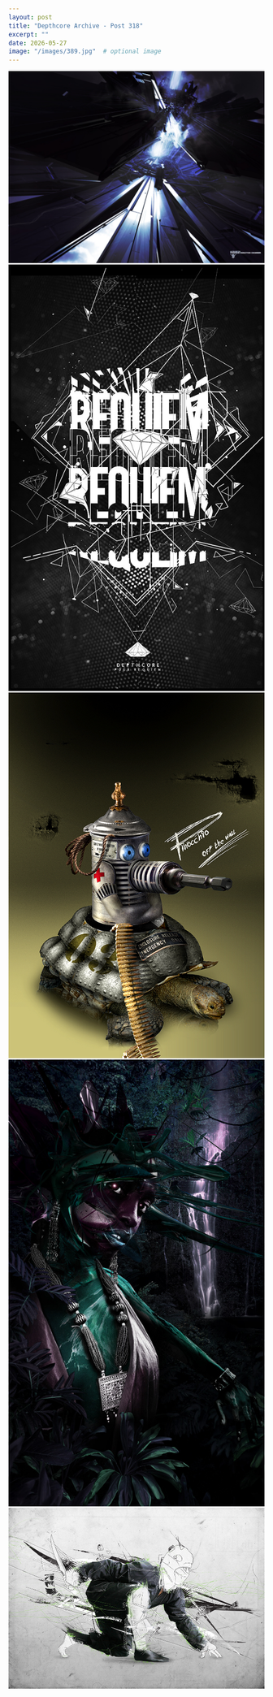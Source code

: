 ```yaml
---
layout: post
title: "Depthcore Archive - Post 318"
excerpt: ""
date: 2026-05-27
image: "/images/389.jpg"  # optional image
---
```


<img src="/images/389.jpg">
<img src="/images/3890.jpg" alt="3890.jpg"/>
<img src="/images/3892.jpg" alt="3892.jpg"/>
<img src="/images/3895.jpg" alt="3895.jpg"/>
<img src="/images/3898.jpg" alt="3898.jpg"/>
